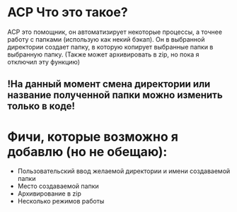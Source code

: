 # ACP Что это такое? 
ACP это помощник, он автоматизирует некоторые процессы, а точнее работу с папками (использую как некий бэкап). 
Он в выбранной директории создает папку, в которую копирует выбранные папки в выбранную папку. (Также может архивировать в zip, но пока я отключил эту функцию)

## !На данный момент смена директории или название полученной папки можно изменить только в коде!

# Фичи, которые возможно я добавлю (но не обещаю):
- Пользовательский ввод желаемой директории и имени создаваемой папки
- Место создаваемой папки
- Архивирование в zip
- Несколько режимов работы
